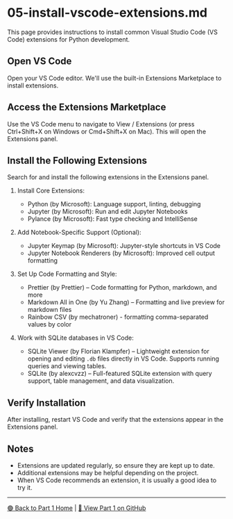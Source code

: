 # 05-install-vscode-extensions.md

This page provides instructions to install common Visual Studio Code (VS Code) extensions for Python development.

## Open VS Code

Open your VS Code editor. We'll use the built-in Extensions Marketplace to install extensions.

## Access the Extensions Marketplace

Use the VS Code menu to navigate to View / Extensions (or press Ctrl+Shift+X on Windows or Cmd+Shift+X on Mac). This will open the Extensions panel.

## Install the Following Extensions

Search for and install the following extensions in the Extensions panel.

1. Install Core Extensions:
    - Python (by Microsoft): Language support, linting, debugging
    - Jupyter (by Microsoft): Run and edit Jupyter Notebooks
    - Pylance (by Microsoft): Fast type checking and IntelliSense

2. Add Notebook-Specific Support (Optional):
    - Jupyter Keymap (by Microsoft): Jupyter-style shortcuts in VS Code
    - Jupyter Notebook Renderers (by Microsoft): Improved cell output formatting

3. Set Up Code Formatting and Style:
    - Prettier (by Prettier) – Code formatting for Python, markdown, and more
    - Markdown All in One (by Yu Zhang) – Formatting and live preview for markdown files
    - Rainbow CSV (by mechatroner) - formatting comma-separated values by color

4. Work with SQLite databases in VS Code:
    - SQLite Viewer (by Florian Klampfer) – Lightweight extension for opening and editing `.db` files directly in VS Code. Supports running queries and viewing tables.
    - SQLite (by alexcvzz) – Full-featured SQLite extension with query support, table management, and data visualization.

## Verify Installation

After installing, restart VS Code and verify that the extensions appear in the Extensions panel.

## Notes

- Extensions are updated regularly, so ensure they are kept up to date.
- Additional extensions may be helpful depending on the project.
- When VS Code recommends an extension, it is usually a good idea to try it.

---

[🟢 Back to Part 1 Home](https://denisecase.github.io/pro-analytics-01/01-machine-setup/MACHINE-SETUP.html) | [🔗 View Part 1 on GitHub](https://github.com/denisecase/pro-analytics-01/01-machine-setup/MACHINE-SETUP.md)
